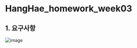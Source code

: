 # HangHae_homework_week03

## 1. 요구사항
![image](https://user-images.githubusercontent.com/98137166/181399483-cbec8b3d-f690-4f36-955b-061cd6028cbb.png)
